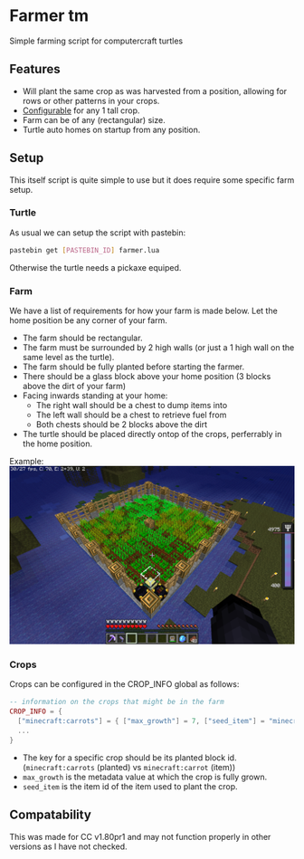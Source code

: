 # Farmer tm
Simple farming script for computercraft turtles

## Features
- Will plant the same crop as was harvested from a position, allowing for rows or other patterns in your crops.
- [Configurable](#crops) for any 1 tall crop.
- Farm can be of any (rectangular) size.
- Turtle auto homes on startup from any position.

## Setup
This itself script is quite simple to use but it does require some specific farm setup.

### Turtle
As usual we can setup the script with pastebin:
```sh
pastebin get [PASTEBIN_ID] farmer.lua
```
Otherwise the turtle needs a pickaxe equiped.

### Farm
We have a list of requirements for how your farm is made below. Let the home position be any corner of your farm.

- The farm should be rectangular.
- The farm must be surrounded by 2 high walls (or just a 1 high wall on the same level as the turtle).
- The farm should be fully planted before starting the farmer.
- There should be a glass block above your home position (3 blocks above the dirt of your farm)
- Facing inwards standing at your home:
  - The right wall should be a chest to dump items into
  - The left wall should be a chest to retrieve fuel from
  - Both chests should be 2 blocks above the dirt
- The turtle should be placed directly ontop of the crops, perferrably in the home position.

Example:
![example farm screenshot](./example.png)

### Crops
Crops can be configured in the CROP_INFO global as follows:
```lua
-- information on the crops that might be in the farm
CROP_INFO = {
  ["minecraft:carrots"] = { ["max_growth"] = 7, ["seed_item"] = "minecraft:carrot" },
  ...
}

```
- The key for a specific crop should be its planted block id. (`minecraft:carrots` (planted) vs `minecraft:carrot` (item))
- `max_growth` is the metadata value at which the crop is fully grown.
- `seed_item` is the item id of the item used to plant the crop.


## Compatability
This was made for CC v1.80pr1 and may not function properly in other versions as I have not checked.
